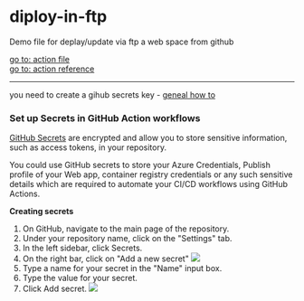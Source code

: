 # diploy-in-ftp

Demo file for deplay/update via ftp a web space from github

[go to: action file](https://github.com/Git-Tricks/diploy-in-ftp/blob/main/.github/workflows/--main.yml)<br>
[go to: action reference](https://github.com/SamKirkland/FTP-Deploy-Action)


---

you need to create a gihub secrets key - [geneal how to](https://github.com/Azure/actions-workflow-samples/blob/master/assets/create-secrets-for-GitHub-workflows.md)

### Set up Secrets in GitHub Action workflows 

[GitHub Secrets](https://help.github.com/en/actions/automating-your-workflow-with-github-actions/creating-and-using-encrypted-secrets) are encrypted and allow you to store sensitive information, such as access tokens, in your repository.

You could use GitHub secrets to store your Azure Credentials, Publish profile of your Web app, container registry credentials or any such sensitive details which are required to automate your CI/CD workflows using GitHub Actions. 

<b>Creating secrets</b>

1. On GitHub, navigate to the main page of the repository.
2. Under your repository name, click on the "Settings" tab.
3. In the left sidebar, click Secrets.
4. On the right bar, click on "Add a new secret"
   ![](https://raw.githubusercontent.com/Azure/actions-workflow-samples/master/assets/images/create-secret.png)
1. Type a name for your secret in the "Name" input box.
1. Type the value for your secret.
1. Click Add secret.
   ![](https://raw.githubusercontent.com/Azure/actions-workflow-samples/master/assets/images/Add-secret-name-value.png)
